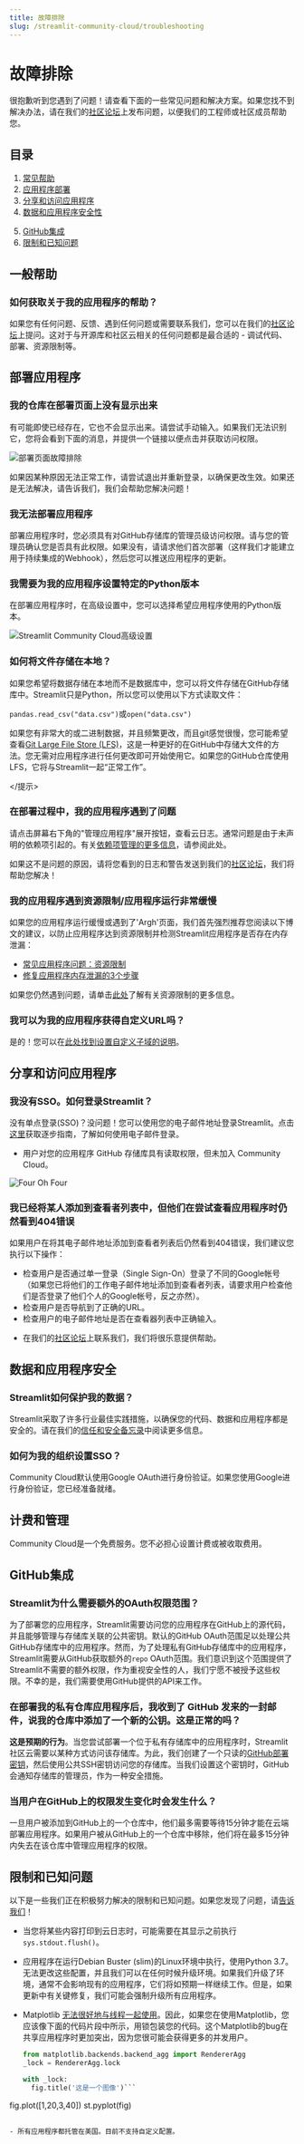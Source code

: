```yaml
---
title: 故障排除
slug: /streamlit-community-cloud/troubleshooting
---
```


# 故障排除

很抱歉听到您遇到了问题！请查看下面的一些常见问题和解决方案。如果您找不到解决办法，请在我们的[社区论坛](http://discuss.streamlit.io)上发布问题，以便我们的工程师或社区成员帮助您。

## 目录

1. [常见帮助](#general-help)
2. [应用程序部署](#deploying-apps)
3. [分享和访问应用程序](/streamlit-community-cloud/troubleshooting#sharing-and-accessing-apps)
4. [数据和应用程序安全性](/streamlit-community-cloud/troubleshooting#data-and-app-security)
<!-- 5. [计费和管理](/streamlit-community-cloud/troubleshooting#billing-and-administration) -->
5. [GitHub集成](/streamlit-community-cloud/troubleshooting#github-integration)
6. [限制和已知问题](/streamlit-community-cloud/troubleshooting#限制和已知问题)

## 一般帮助

### 如何获取关于我的应用程序的帮助？

如果您有任何问题、反馈、遇到任何问题或需要联系我们，您可以在我们的[社区论坛](https://discuss.streamlit.io/)上提问。这对于与开源库和社区云相关的任何问题都是最合适的 - 调试代码、部署、资源限制等。

<!-- - 在[论坛](https://discuss.streamlit.io)上提问⬅️ 这是关于开源库的任何问题的最佳方式
- 发送电子邮件至[support@streamlit.io](mailto:support@streamlit.io)⬅️ 这是与应用平台相关的任何事情 - 部署、SSO等的最佳方式

如果您愿意，我们也很乐意帮助您开发应用程序。如果您想分享一些代码或让我们的团队查看您的应用程序并给您一些建议，请给我们发个消息。 -->

## 部署应用程序

### 我的仓库在部署页面上没有显示出来

有可能即使已经存在，它也不会显示出来。请尝试手动输入。如果我们无法识别它，您将会看到下面的消息，并提供一个链接以便点击并获取访问权限。

![部署页面故障排除](/images/streamlit-community-cloud/troubleshooting-deploy-page.png)

如果因某种原因无法正常工作，请尝试退出并重新登录，以确保更改生效。如果还是无法解决，请告诉我们，我们会帮助您解决问题！

### 我无法部署应用程序

部署应用程序时，您必须具有对GitHub存储库的管理员级访问权限。请与您的管理员确认您是否具有此权限。如果没有，请请求他们首次部署（这样我们才能建立用于持续集成的Webhook），然后您可以推送应用程序的更新。

### 我需要为我的应用程序设置特定的Python版本

在部署应用程序时，在高级设置中，您可以选择希望应用程序使用的Python版本。

![Streamlit Community Cloud高级设置](/images/streamlit-community-cloud/advanced-settings.png)

### 如何将文件存储在本地？

如果您希望将数据存储在本地而不是数据库中，您可以将文件存储在GitHub存储库中。Streamlit只是Python，所以您可以使用以下方式读取文件：

`pandas.read_csv("data.csv")`或`open("data.csv")`

<Tip>

如果您有非常大的或二进制数据，并且频繁更改，而且git感觉很慢，您可能希望查看[Git Large File Store (LFS)](https://git-lfs.github.com/)，这是一种更好的在GitHub中存储大文件的方法。您无需对应用程序进行任何更改即可开始使用它。如果您的GitHub仓库使用LFS，它将与Streamlit一起“正常工作”。

</提示>

### 在部署过程中，我的应用程序遇到了问题

请点击屏幕右下角的"管理应用程序"展开按钮，查看云日志。通常问题是由于未声明的依赖项引起的。有关[依赖项管理的更多信息](/streamlit-community-cloud/get-started/deploy-an-app/app-dependencies)，请参阅此处。

<!-- 如果这不是问题的原因，请将您看到的日志和警告发送给您的Streamlit联系人，我们将帮助您解决！ -->

如果这不是问题的原因，请将您看到的日志和警告发送到我们的[社区论坛](https://discuss.streamlit.io/)，我们将帮助您解决！
### 我的应用程序遇到资源限制/应用程序运行非常缓慢

如果您的应用程序运行缓慢或遇到了'Argh'页面，我们首先强烈推荐您阅读以下博文的建议，以防止应用程序达到资源限制并检测Streamlit应用程序是否存在内存泄漏：

- [常见应用程序问题：资源限制](https://blog.streamlit.io/common-app-problems-resource-limits/)
- [修复应用程序内存泄漏的3个步骤](https://blog.streamlit.io/3-steps-to-fix-app-memory-leaks/)

如果您仍然遇到问题，请单击[此处](/streamlit-community-cloud/get-started/manage-your-app#app-resources-and-limits)了解有关资源限制的更多信息。

### 我可以为我的应用程序获得自定义URL吗？

是的！您可以在[此处找到设置自定义子域的说明](/knowledge-base/deploy/custom-subdomains)。

## 分享和访问应用程序

### 我没有SSO。如何登录Streamlit？

没有单点登录(SSO)？没问题！您可以使用您的电子邮件地址登录Streamlit。点击[这里](/streamlit-community-cloud/get-started#sign-in-with-email)获取逐步指南，了解如何使用电子邮件登录。

<!-- ### 如何将开发人员添加到我的Streamlit for Teams帐户？

如果您在同一个GitHub存储库上，那么您将自动添加到同一个工作区。只需邀请他们登录[share.streamlit.io](http://share.streamlit.io)，一旦他们连接了GitHub帐户，我们将自动将他们路由到您的工作区。

### 如何向我的Streamlit应用程序添加观众？

<!-- 默认情况下，使用Streamlit Community Cloud Teams和Enterprise部署的所有应用程序都是私有的，这意味着除非您明确授权，否则其他公司内的人无法查看它们。要添加查看者，请使用您的组织的SSO提供商[配置单点登录](/streamlit-community-cloud/get-started/share-your-app/configuring-single-on-sso)。

如果您无法实现单点登录，但希望使用密码来保护您的Streamlit应用程序，请阅读我们的[无SSO身份验证](/knowledge-base/deploy/authentication-without-sso)指南。注意：虽然这种技术增加了一定的安全性，但它**不能**与使用SSO提供者进行适当的身份验证相媲美。

查看器权限允许您限制私有应用的查看者。要访问您的应用程序，用户必须使用基于电子邮件的无密码登录或Google OAuth进行身份验证。要了解有关如何与查看者共享公共和私有应用程序的更多信息，请点击[这里](/streamlit-community-cloud/get-started/share-your-app)。

### 查看者是否需要访问GitHub存储库？

不需要！只有在您想要将更改推送到应用程序时，您才需要访问GitHub存储库。

### 未经授权/已注销的观众在查看我的应用程序时会看到什么？

未经授权的观众将显示一个404错误，以避免向意外的观众提供关于您的应用程序的任何不必要的信息。在配置了观众身份验证之后，满足以下任何条件的用户在尝试查看您的应用程序时将看到404错误：

- 用户未使用Google SSO登录。
- 用户未包含在应用设置中提供的[查看者列表](/streamlit-community-cloud/get-started/share-your-app#adding-viewers-from-the-app-dashboard)中。
- 用户缺乏对您的应用程序 GitHub 存储库的读取权限。
<!-- - 用户对您的应用程序 GitHub 存储库具有读取权限，但未加入 Streamlit for Teams beta。 -->
- 用户对您的应用程序 GitHub 存储库具有读取权限，但未加入 Community Cloud。

![Four Oh Four](/images/streamlit-community-cloud/404.png)

### 我已经将某人添加到查看者列表中，但他们在尝试查看应用程序时仍然看到404错误

如果用户在将其电子邮件地址添加到查看者列表后仍然看到404错误，我们建议您执行以下操作：

- 检查用户是否通过单一登录（Single Sign-On）登录了不同的Google帐号（如果您已将他们的工作电子邮件地址添加到查看者列表，请要求用户检查他们是否登录了他们个人的Google帐号，反之亦然）。
- 检查用户是否导航到了正确的URL。
- 检查用户的电子邮件地址是否在查看器列表中正确输入。
<!-- - 联系[support@streamlit.io](mailto:support@streamlit.io)，我们将很乐意提供帮助。 -->
- 在我们的[社区论坛](https://discuss.streamlit.io/)上联系我们，我们将很乐意提供帮助。

## 数据和应用程序安全

### Streamlit如何保护我的数据？

Streamlit采取了许多行业最佳实践措施，以确保您的代码、数据和应用程序都是安全的。请在我们的[信任和安全备忘录](/streamlit-community-cloud/trust-and-security)中阅读更多信息。

### 如何为我的组织设置SSO？

<!-- 如果您使用Google进行身份验证，那么您已经准备就绪。否则，请参考我们的[SSO配置指南](/streamlit-community-cloud/get-started/share-your-app/configuring-single-on-sso)，了解如何与您选择的SSO提供商进行设置。-->

Community Cloud默认使用Google OAuth进行身份验证。如果您使用Google进行身份验证，您已经准备就绪。

## 计费和管理

Community Cloud是一个免费服务。您不必担心设置计费或被收取费用。

<!-- ### 我的资源或用户数量有限制吗？

您的工作区的用户数量、应用程序数量以及这些应用程序的资源都有限制。如果您接近限制，我们会通知您，并与您讨论是否需要迁移到更大的工作区。

### 如何设置计费？

点击工作区右上角的“设置”按钮，打开“工作区设置”菜单。然后，点击“计费和计划”选项卡，在Stripe中设置计费。

<div style={{ marginBottom: '-2em' }}>
  <Image src="/images/streamlit-community-cloud/setup-billing.png" />
</div>

### 何时收费？

Starter计划永久免费，但如果您选择了Teams账户，则您的工作区将有14天的免费试用期。

当您的试用期接近结束时，您将收到自动发送的电子邮件提醒您设置您的计费信息（如果您还没有设置）以继续使用您的团队计划。为了避免中断，我们建议您在试用期结束前提前设置计费信息。一旦您设置了计费信息，我们将只在试用期结束后开始向您收费。Stripe将每月自动向您的账户进行结算，并发送确认电子邮件给您。

如果您选择不设置计费方式，您的试用期结束后将会降级为入门版计划。-->

## GitHub集成

### Streamlit为什么需要额外的OAuth权限范围？

为了部署您的应用程序，Streamlit需要访问您的应用程序在GitHub上的源代码，并且能够管理与存储库关联的公共密钥。默认的GitHub OAuth范围足以处理公共GitHub存储库中的应用程序。然而，为了处理私有GitHub存储库中的应用程序，Streamlit需要从GitHub获取额外的`repo` OAuth范围。我们意识到这个范围提供了Streamlit不需要的额外权限，作为重视安全性的人，我们宁愿不被授予这些权限。不幸的是，我们需要使用GitHub提供的API来工作。

### 在部署我的私有仓库应用程序后，我收到了 GitHub 发来的一封邮件，说我的仓库中添加了一个新的公钥。这是正常的吗？

**这是预期的行为**。当您尝试部署一个位于私有存储库中的应用程序时，Streamlit社区云需要以某种方式访问该存储库。为此，我们创建了一个只读的[GitHub部署密钥](https://docs.github.com/en/free-pro-team@latest/developers/overview/managing-deploy-keys#deploy-keys)，然后使用公共SSH密钥访问您的存储库。当我们设置这个密钥时，GitHub会通知存储库的管理员，作为一种安全措施。

### 当用户在GitHub上的权限发生变化时会发生什么？

一旦用户被添加到GitHub上的一个仓库中，他们最多需要等待15分钟才能在云端部署应用程序。如果用户被从GitHub上的一个仓库中移除，他们将在最多15分钟内失去在该仓库中管理应用程序的权限。

## 限制和已知问题

以下是一些我们正在积极努力解决的限制和已知问题。如果您发现了问题，请[告诉我们](mailto:support@streamlit.io)！

- 当您将某些内容打印到云日志时，可能需要在其显示之前执行`sys.stdout.flush()`。
- 应用程序在运行Debian Buster (slim)的Linux环境中执行，使用Python 3.7。无法更改这些配置，并且我们可以在任何时候升级环境。如果我们升级了环境，通常不会影响现有的应用程序，它们将如预期一样继续工作。但是，如果更新中有关键修复，我们可能会强制升级所有应用程序。
- Matplotlib [无法很好地与线程一起使用](https://matplotlib.org/3.3.2/faq/howto_faq.html#working-with-threads)。因此，如果您在使用Matplotlib，您应该像下面的代码片段中所示，用锁包装您的代码。这个Matplotlib的bug在共享应用程序时更加突出，因为您很可能会获得更多的并发用户。

  ```python
  from matplotlib.backends.backend_agg import RendererAgg
  _lock = RendererAgg.lock

  with _lock:
    fig.title('这是一个图像')```
    ```
fig.plot([1,20,3,40])
st.pyplot(fig)
```

- 所有应用程序都托管在美国。目前不支持自定义配置。
